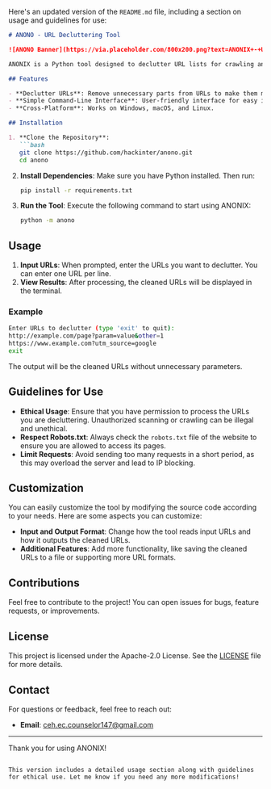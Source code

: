 Here's an updated version of the `README.md` file, including a section on usage and guidelines for use:

```markdown
# ANONO - URL Decluttering Tool

![ANONO Banner](https://via.placeholder.com/800x200.png?text=ANONIX+-+URL+Decluttering+Tool)

ANONIX is a Python tool designed to declutter URL lists for crawling and penetration testing. This tool is easy to use and does not require a username or password for installation.

## Features

- **Declutter URLs**: Remove unnecessary parts from URLs to make them more manageable.
- **Simple Command-Line Interface**: User-friendly interface for easy interaction.
- **Cross-Platform**: Works on Windows, macOS, and Linux.

## Installation

1. **Clone the Repository**:
   ```bash
   git clone https://github.com/hackinter/anono.git
   cd anono
   ```

2. **Install Dependencies**:
   Make sure you have Python installed. Then run:
   ```bash
   pip install -r requirements.txt
   ```

3. **Run the Tool**:
   Execute the following command to start using ANONIX:
   ```bash
   python -m anono
   ```

## Usage

1. **Input URLs**: When prompted, enter the URLs you want to declutter. You can enter one URL per line.
2. **View Results**: After processing, the cleaned URLs will be displayed in the terminal.

### Example

```bash
Enter URLs to declutter (type 'exit' to quit):
http://example.com/page?param=value&other=1
https://www.example.com?utm_source=google
exit
```

The output will be the cleaned URLs without unnecessary parameters.

## Guidelines for Use

- **Ethical Usage**: Ensure that you have permission to process the URLs you are decluttering. Unauthorized scanning or crawling can be illegal and unethical.
- **Respect Robots.txt**: Always check the `robots.txt` file of the website to ensure you are allowed to access its pages.
- **Limit Requests**: Avoid sending too many requests in a short period, as this may overload the server and lead to IP blocking.

## Customization

You can easily customize the tool by modifying the source code according to your needs. Here are some aspects you can customize:

- **Input and Output Format**: Change how the tool reads input URLs and how it outputs the cleaned URLs.
- **Additional Features**: Add more functionality, like saving the cleaned URLs to a file or supporting more URL formats.

## Contributions

Feel free to contribute to the project! You can open issues for bugs, feature requests, or improvements.

## License

This project is licensed under the Apache-2.0 License. See the [LICENSE](LICENSE) file for more details.

## Contact

For questions or feedback, feel free to reach out:
- **Email**: ceh.ec.counselor147@gmail.com
---

Thank you for using ANONIX!
```

This version includes a detailed usage section along with guidelines for ethical use. Let me know if you need any more modifications!
